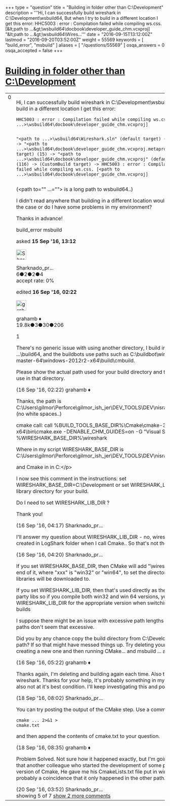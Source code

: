 +++
type = "question"
title = "Building in folder other than C:&#92;Development"
description = '''Hi, I can successfully build wireshark in C:&#92;Development&#92;wsbuild64, But when I try to build in a different location I get this error: HHC5003 : error : Compilation failed while compiling ws.css. [&amp;lt;path to ...&amp;gt;&#92;wsbuild64&#92;docbook&#92;developer_guide_chm.vcxproj]  &quot;&amp;lt;path to ...&amp;gt;&#92;wsbuild64&#92;Wires...'''
date = "2016-09-15T13:12:00Z"
lastmod = "2016-09-20T03:52:00Z"
weight = 55569
keywords = [ "build_error", "msbuild" ]
aliases = [ "/questions/55569" ]
osqa_answers = 0
osqa_accepted = false
+++

<div class="headNormal">

# [Building in folder other than C:\\Development](/questions/55569/building-in-folder-other-than-cdevelopment)

</div>

<div id="main-body">

<div id="askform">

<table id="question-table" style="width:100%;"><colgroup><col style="width: 50%" /><col style="width: 50%" /></colgroup><tbody><tr class="odd"><td style="width: 30px; vertical-align: top"><div class="vote-buttons"><span id="post-55569-upvote" class="ajax-command post-vote up" rel="nofollow" title="I like this post (click again to cancel)"> </span><div id="post-55569-score" class="post-score" title="current number of votes">0</div><span id="post-55569-downvote" class="ajax-command post-vote down" rel="nofollow" title="I dont like this post (click again to cancel)"> </span> <span id="favorite-mark" class="ajax-command favorite-mark" rel="nofollow" title="mark/unmark this question as favorite (click again to cancel)"> </span><div id="favorite-count" class="favorite-count"></div></div></td><td><div id="item-right"><div class="question-body"><p>Hi, I can successfully build wireshark in C:\Development\wsbuild64, But when I try to build in a different location I get this error:</p><pre><code>HHC5003 : error : Compilation failed while compiling ws.css. [&lt;path to ...&gt;\wsbuild64\docbook\developer_guide_chm.vcxproj]

&quot;&lt;path to ...&gt;\wsbuild64\Wireshark.sln&quot; (default target) (1) -&gt;
   &quot;&lt;path to ...&gt;\wsbuild64\docbook\developer_guide_chm.vcxproj.metaproj&quot; (default target) (15) -&gt;
   &quot;&lt;path to ...&gt;\wsbuild64\docbook\developer_guide_chm.vcxproj&quot; (default target) (116) -&gt;
   (CustomBuild target) -&gt;
     HHC5003 : error : Compilation failed while compiling ws.css. [&lt;path to ...&gt;\wsbuild64\docbook\developer_guide_chm.vcxproj]</code></pre><p>(&lt;path to="" ...=""&gt; is a long path to wsbuild64..)</p><p>I didn't read anywhere that building in a different location would cause errors.. Is this the case or do I have some problems in my environment?</p><p>Thanks in advance!</p></div><div id="question-tags" class="tags-container tags"><span class="post-tag tag-link-build_error" rel="tag" title="see questions tagged &#39;build_error&#39;">build_error</span> <span class="post-tag tag-link-msbuild" rel="tag" title="see questions tagged &#39;msbuild&#39;">msbuild</span></div><div id="question-controls" class="post-controls"></div><div class="post-update-info-container"><div class="post-update-info post-update-info-user"><p>asked <strong>15 Sep '16, 13:12</strong></p><img src="https://secure.gravatar.com/avatar/7c437c82866042ddb82725b1fb7a8143?s=32&amp;d=identicon&amp;r=g" class="gravatar" width="32" height="32" alt="Sharknado_prequal&#39;s gravatar image" /><p><span>Sharknado_pr...</span><br />
<span class="score" title="6 reputation points">6</span><span title="2 badges"><span class="badge1">●</span><span class="badgecount">2</span></span><span title="2 badges"><span class="silver">●</span><span class="badgecount">2</span></span><span title="4 badges"><span class="bronze">●</span><span class="badgecount">4</span></span><br />
<span class="accept_rate" title="Rate of the user&#39;s accepted answers">accept rate:</span> <span title="Sharknado_prequal has no accepted answers">0%</span></p></div><div class="post-update-info post-update-info-edited"><p><span> edited <strong>16 Sep '16, 02:22</strong> </span></p><img src="https://secure.gravatar.com/avatar/d2a7e24ca66604c749c7c88c1da8ff78?s=32&amp;d=identicon&amp;r=g" class="gravatar" width="32" height="32" alt="grahamb&#39;s gravatar image" /><p><span>grahamb ♦</span><br />
<span class="score" title="19834 reputation points"><span>19.8k</span></span><span title="3 badges"><span class="badge1">●</span><span class="badgecount">3</span></span><span title="30 badges"><span class="silver">●</span><span class="badgecount">30</span></span><span title="206 badges"><span class="bronze">●</span><span class="badgecount">206</span></span></p></div></div><div id="comments-container-55569" class="comments-container"><span id="55586"></span><div id="comment-55586" class="comment"><div id="post-55586-score" class="comment-score">1</div><div class="comment-text"><p>There's no generic issue with using another directory, I build in E:\Wireshark\build and ...\build64, and the buildbots use paths such as C:\buildbot\wireshark\wireshark-master-64\windows-2012r2-x64\build\cmbuild.</p><p>Please show the actual path used for your build directory and the CMake command you use in that directory.</p></div><div id="comment-55586-info" class="comment-info"><span class="comment-age">(16 Sep '16, 02:22)</span> <span class="comment-user userinfo">grahamb ♦</span></div></div><span id="55588"></span><div id="comment-55588" class="comment"><div id="post-55588-score" class="comment-score"></div><div class="comment-text"><p>Thanks, the path is C:\Users\gilmor\Perforce\gilmor_ish_jer\DEV_TOOLS\DEV\nisraely\LogShark\wsbuild64 (no white spaces..)</p><p>cmake call: call %BUILD_TOOLS_BASE_DIR%\Cmake\cmake-3.6.2-win64-x64\bin\cmake.exe -DENABLE_CHM_GUIDES=on -G "Visual Studio 12 Win64" %WIRESHARK_BASE_DIR%\wireshark</p><p>Where in my script WIRESHARK_BASE_DIR is C:\Users\gilmor\Perforce\gilmor_ish_jer\DEV_TOOLS\DEV\nisraely\LogShark</p><p>and Cmake in in C:\</p><p>I now see this comment in the instructions: set WIRESHARK_BASE_DIR=C:\Development or set WIRESHARK_LIB_DIR to the appropriate library directory for your build.</p><p>Do I need to set WIRESHARK_LIB_DIR ?</p><p>Thank you!</p></div><div id="comment-55588-info" class="comment-info"><span class="comment-age">(16 Sep '16, 04:17)</span> <span class="comment-user userinfo">Sharknado_pr...</span></div></div><span id="55589"></span><div id="comment-55589" class="comment"><div id="post-55589-score" class="comment-score"></div><div class="comment-text"><p>I'll answer my question about WIRESHARK_LIB_DIR - no, wireshark-win64-libs is created in LogShark folder when I call Cmake.. So that's not the issue..</p></div><div id="comment-55589-info" class="comment-info"><span class="comment-age">(16 Sep '16, 04:20)</span> <span class="comment-user userinfo">Sharknado_pr...</span></div></div><span id="55595"></span><div id="comment-55595" class="comment"><div id="post-55595-score" class="comment-score"></div><div class="comment-text"><p>If you set WIRESHARK_BASE_DIR, then CMake will add "\wireshark-xxx-libs" to the end of it, where "xxx" is "win32" or "win64", to set the directory where 3rd party libraries will be downloaded to.</p><p>If you set WIRESHARK_LIB_DIR, then that's used directly as the location for the 3rd party libs so if you compile both win32 and win 64 versions, you'll need to modify WIRESHARK_LIB_DIR for the appropriate version when switching between the two builds</p><p>I suppose there might be an issue with excessive path lengths somewhere, but your paths don't seem that excessive.</p><p>Did you by any chance copy the build directory from C:\Development to the longer path? If so that might have messed things up. Try deleting your wsbuild64 directory, creating a new one and then running CMake... and msbuild ... again.</p></div><div id="comment-55595-info" class="comment-info"><span class="comment-age">(16 Sep '16, 05:22)</span> <span class="comment-user userinfo">grahamb ♦</span></div></div><span id="55625"></span><div id="comment-55625" class="comment"><div id="post-55625-score" class="comment-score"></div><div class="comment-text"><p>Thanks again, I'm deleting and building again each time. Also tried with fresh clones of wireshark. Thanks for your help, It's probably something in my environment. my VS is also not at it's best condition. I'll keep investigating this and post if I have anything.</p></div><div id="comment-55625-info" class="comment-info"><span class="comment-age">(18 Sep '16, 08:02)</span> <span class="comment-user userinfo">Sharknado_pr...</span></div></div><span id="55626"></span><div id="comment-55626" class="comment not_top_scorer"><div id="post-55626-score" class="comment-score"></div><div class="comment-text"><p>You can try posting the output of the CMake step. Use a command such as:</p><pre><code>cmake ... 2&gt;&amp;1 &gt; cmake.txt</code></pre><p>and then append the contents of cmake.txt to your question.</p></div><div id="comment-55626-info" class="comment-info"><span class="comment-age">(18 Sep '16, 08:35)</span> <span class="comment-user userinfo">grahamb ♦</span></div></div><span id="55679"></span><div id="comment-55679" class="comment not_top_scorer"><div id="post-55679-score" class="comment-score"></div><div class="comment-text"><p>Problem Solved. Not sure how it happened exactly, but I'm going to pin this on the fact that another colleague who started the development of some plugin used an older version of Cmake, He gave me his CmakeLists.txt file put in wireshark folder. It's probably a coincidence that it only happened in the other path. Thanks again!</p></div><div id="comment-55679-info" class="comment-info"><span class="comment-age">(20 Sep '16, 03:52)</span> <span class="comment-user userinfo">Sharknado_pr...</span></div></div></div><div id="comment-tools-55569" class="comment-tools"><span class="comments-showing"> showing 5 of 7 </span> <a href="#" class="show-all-comments-link">show 2 more comments</a></div><div class="clear"></div><div id="comment-55569-form-container" class="comment-form-container"></div><div class="clear"></div></div></td></tr></tbody></table>

</div>

</div>

